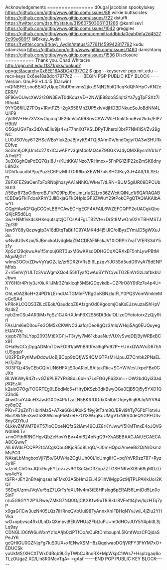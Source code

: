 Acknowledgements ================ d0ugal jacobian spookylukey https://github.com/gittip/www.gittip.com/issues/88 wilkie buttscicles https://github.com/gittip/www.gittip.com/issues/722 dstufft https://twitter.com/dstufft/status/319607503061131266 @kamilsevi https://github.com/gittip/www.gittip.com/issues/1042 greggles https://github.com/gittip/www.gittip.com/commit/addbbda0eab0efa2d45272c99e689f7 @Brkay\_Aydin https://twitter.com/Brkay\_Aydin/status/377611459942817792 kudu adamziaja https://github.com/gittip/www.gittip.com/issues/1460 danishtariq https://github.com/gittip/www.gittip.com/issues/1536 Disclosure ========== Thank you. Chad Whitacre http://pgp.mit.edu:11371/pks/lookup?op=get&search=0x6EE18A8DC47977C2 $ gpg --keyserver pgp.mit.edu --recv-keys 0x6ee18a8dc47977c2 -----BEGIN PGP PUBLIC KEY BLOCK----- Version: GnuPG v1.4.15 (Darwin) mQINBFELsnoBEADyUjugO/bD9mvms2jkxjSNjN25blQRcqKdQFAHpCvKN2eERR/V 8F96vOUwcXeV2/2GN3EwT0dKduzVD+2NWjE88doS5Iqlt2Ya7ygTpFSXz7IRRud4 9YYQ6fiIUZ7POs+1RvtFZ5+2gX658MhZUP5xIvVdjHDBDNkucSoJoBdNN4LU/iF9 ZjkIfBV+He7XVXwOqcoqfJF26mVcAR9SrwCAW7WlEDmkt5nuBvd2kdx/ElP7H9tW O5GpUGVFax3dXvaEIlu9js4+sF7hnlXt7KSLDPyTJheroi0brP7NM1ISVZv29gNC LU0JSOVqy6T2HScWBsYluk2pJBjVyK94TQj8Afm0V/hndOgjyfOA3wSHURkE0fvz ScGmKjOKjUm4c27XxlCJwAFYv3gIM4oMQ4eZ9GGKVJ4yQMXBysn1Vb1xYA7mljF2 3u3XGghQsPdEQ7QsI8J+/KUtKKA1Nzo7/RHmox+5FnPG1ZIP22oZmSK8dnyL8N2x UDhi1uuudbtPjo/PuzEC6PizMhTORRllxoXEWN7ulsSHGtKcy3J+4AtI/ULSEIzm Z8FXFEZ9aOenTxFxRNbjIhxsyAA1aNhIO/Wke/T/tLRN+BUM5giUR09DPCUbSUt3 //58zr873pOi6rerdBJ1i/PG9PpJ9oUmLrluS2Lrx36ZWcitlQlNLc1/6QARAQAB tCBDaGFkIFdoaXRhY3JlIDxjaGFkQHpldGF3ZWIuY29tPokCPgQTAQIAKAIbAwYL CQgHAwIGFQgCCQoLBBYCAwECHgECF4AFAlL6WZEFCQPP2oUACgkQbuGKjcR5d8Lq 3w/+NMflvkdckHKequtsqtzjOTCsA4FgLTB2Vte+DrSt8MwOm02VTBHMSTJ2p/3R Iew5Y88yQczwgIp3Vl6dDtqTaBtI1C9YAMK4d4j5iJIC/oIBysEYmiJD5gWXuJ3u wNvdU3vKzxi/5JBmckoUvdgMaZ94CDFAFliFckJV1XiORPIr7vaTVfERS3dY5z1y XpSz129qkwuAe1f5mpujGRT3uxM6wKKsdQDHGCqXQRXxEF5nhLywPBtMMguMjGrf wIms3OCtvZDwVyYaO2JIz/zr5DR2tVRsBI6LpzqvYJO5Sd5udG6VyA79dENPMfnb Z+n5ehVjYULTz3VuWgmXQo4l55hTyafQwAuSY1YC/vuTG2EnVrGziJafbkbUJbwx XY6H8r4PrIy3Jr0iuKIiJMr3Zfaklcqh5MStGDqvkdb+CZPlrO8Y9tRz7e4p4U+h OhLe0A28oH+24PD1rLErndU4TGMlnFVRgGoKBNzlqIFLY0PQSVomWmkleMeGdSAd kPRoKLCQQS3ZlLcEEok/QaudcbZ8AfzgnOd0KgoomjOaKsEJzwuzaIShHpVRz4kZ nyb2mCSu4AR3iMxFgSz1GJXrtXJmF6X2S56Dt3duIOLIzcOYetotorxZzQjy9trl FAsiJmi6eD0ouFsGOM5xCKWNC3uafqrDeo8gQz3/nlqWHqi5Ag0EUQuyegEQAOVq xjepb78TsLYpp2093MtEXGl1j+T3/y/y7M61kbuaNutVUXvSwqDEjByWRBxBCx91 OHa9yOCrjDpgADMmTDwEOI91/aWhBRtRValhgPd92P++UVxQWAVuD87hAtUSgqaY U02PEzPytlMwDdcwUoBjBCpp9bQfjWS4QMGTPsMHJpuJZ7Cmbk2PNaELH/7jiZIp 3O3PQz43yGEbCQiVUN6HFXjjS0oARioL6Altakl1tic+SG+WiVesUxpeFBx0GJXn BLWKiWyR4Zt+vGZ6PLB7YR/88dL6bHn7LsFGGyF63Xm++OW2bdQyi33adj8QEzAt k2aixO7Og/FOGRTEg9LBbdMc5+fHtyDKSzb3dkBwyQGa0EjB5Oj5y5YXD1Q23nd6 4bwGsuYJ4uHXJwJGXDe4PkTzaLN5BKRfDDdxX5IbhDfqey6cj68JqNYV94cy8qOZ PKr+F3pZnTrHbirlMa5+A7ke6GkUKokSif9yj9tTzm8O/BRvi9hTy76FbF1otvIu BkcY8kNEn3wG5SKWcmqP5MxeI+ZO1XWxqKuUMgV1xNRV0deQYGPEO3v8nyGDYluJ 6LkkvZMVM7BKT57IoODoeNQfzS2lAm49OJZ8rKYJwwY5KMTmxE4oJQVGN0ISBLTv +nnOYtb6RNGHgvQbZeHovYrBv+4nI624bNgQ9+XvABEBAAGJAiUEGAECAA8CGwwF AlL6WdsFCQPP2t4ACgkQbuGKjcR5d8L/qQ/+J0mHQpciAmeeBi2Q/NrDsmzMsPC0 NAkaLbMngboxVji7j5o/GUW4a2CgUUh00L1cUmgiHC+pqYnVR9zz787+Ryz2y1IF vJzmLChOhxJQtc9uyEYLov+zv9GfSoQxD3ZxpZZTGSHNRwXtBh69gMDzLiwx4dYk tSFR+JEY2nBXejnqsesIaFMx03A5bHm3EiJ4G1ihViMgpGz9IjTPLPAKkUo/2KQT 36DqX/zrmJVqVur5qZ7LGrTsfqXUNv4m3tE8HFslog6pERAI56LmtDd5Ln0o5inF n/u5G9GYY2P1LRwe/ZMkG7NQ0O/jCKXKfw9uT8lBkLl8VFeftl4j1w/lqzHTq7yP x0gaGI1Cw3uzN405LQz7iHRnxQVbUui98TyAnnxXnIFBHqNYvJwiL4jZIu2YHVka wO+xpbvsc4RxULnDxQXmpvj8EltWHUa2FbLluFU+m0dHCvJUY5Y4pbtILSjLq9ay CDNGLIO6tW6uWxnYz1qA/jb0ziPTfOo/sOuRtDmbxupnL5KmfWozCFQjdaSPeJY6 gcQHIGU0GZNjqFg7IuS0UX+xfENwXSMH8zQqeiwaoDGfjVRFY3FhYM7xO+EDUCSk yuUkMS/XHCXTWx0dRqb9LGyTWbCJ8noRX+MpWkpC1Wrs7+Hsplzgaq6oTLzOUga2 XD/Lln8R0McvTqA= =gAsf -----END PGP PUBLIC KEY BLOCK-----